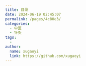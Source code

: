 ```yaml
---
title: 目录
date: 2024-06-19 02:45:07
permalink: /pages/4c80e3/
categories:
  - 中医
  - 针灸
tags:
  - 
author: 
  name: xugaoyi
  link: https://github.com/xugaoyi
---
```

